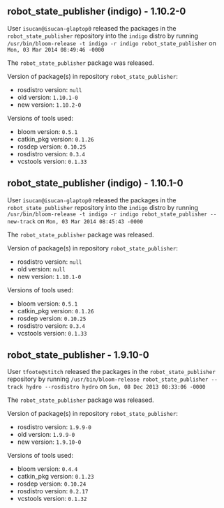## robot_state_publisher (indigo) - 1.10.2-0

User `isucan@isucan-glaptop0` released the packages in the `robot_state_publisher` repository into the `indigo` distro by running `/usr/bin/bloom-release -t indigo -r indigo robot_state_publisher` on `Mon, 03 Mar 2014 08:49:46 -0000`

The `robot_state_publisher` package was released.

Version of package(s) in repository `robot_state_publisher`:
- rosdistro version: `null`
- old version: `1.10.1-0`
- new version: `1.10.2-0`

Versions of tools used:
- bloom version: `0.5.1`
- catkin_pkg version: `0.1.26`
- rosdep version: `0.10.25`
- rosdistro version: `0.3.4`
- vcstools version: `0.1.33`


## robot_state_publisher (indigo) - 1.10.1-0

User `isucan@isucan-glaptop0` released the packages in the `robot_state_publisher` repository into the `indigo` distro by running `/usr/bin/bloom-release -t indigo -r indigo robot_state_publisher --new-track` on `Mon, 03 Mar 2014 08:45:43 -0000`

The `robot_state_publisher` package was released.

Version of package(s) in repository `robot_state_publisher`:
- rosdistro version: `null`
- old version: `null`
- new version: `1.10.1-0`

Versions of tools used:
- bloom version: `0.5.1`
- catkin_pkg version: `0.1.26`
- rosdep version: `0.10.25`
- rosdistro version: `0.3.4`
- vcstools version: `0.1.33`


## robot_state_publisher - 1.9.10-0

User `tfoote@stitch` released the packages in the `robot_state_publisher` repository by running `/usr/bin/bloom-release robot_state_publisher --track hydro --rosdistro hydro` on `Sun, 08 Dec 2013 08:33:06 -0000`

The `robot_state_publisher` package was released.

Version of package(s) in repository `robot_state_publisher`:
- rosdistro version: `1.9.9-0`
- old version: `1.9.9-0`
- new version: `1.9.10-0`

Versions of tools used:
- bloom version: `0.4.4`
- catkin_pkg version: `0.1.23`
- rosdep version: `0.10.24`
- rosdistro version: `0.2.17`
- vcstools version: `0.1.32`


